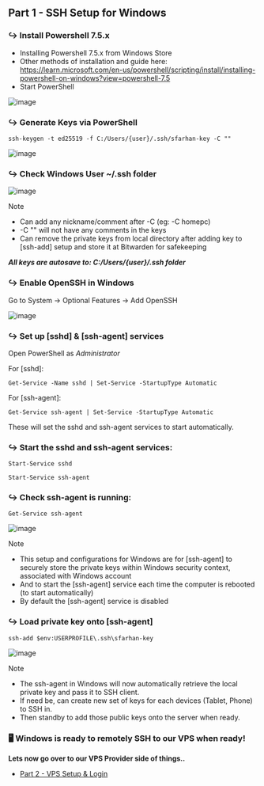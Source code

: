 ## Part 1 - SSH Setup for Windows

### :arrow_right_hook: Install Powershell 7.5.x

+ Installing Powershell 7.5.x from Windows Store
+ Other methods of installation and guide here:
https://learn.microsoft.com/en-us/powershell/scripting/install/installing-powershell-on-windows?view=powershell-7.5
+ Start PowerShell

![image](https://drive.google.com/uc?export=view&id=130cV5uuvJmtIihQX7jkdeLXtvQ2g4uOT)

### :arrow_right_hook: Generate Keys via PowerShell

```
ssh-keygen -t ed25519 -f C:/Users/{user}/.ssh/sfarhan-key -C ""
```

![image](https://drive.google.com/uc?export=view&id=13531RhTEtJX2wiwf-V-lk9U659fFpYFZ)

### :arrow_right_hook: Check Windows User ~/.ssh folder

![image](https://drive.google.com/uc?export=view&id=135mjes1PrPOyMhpw_DBJEWFcAr7RG7Vk)

> [!NOTE]
> + Can add any nickname/comment after -C (eg: -C homepc)
> + -C "" will not have any comments in the keys
> + Can remove the private keys from local directory after adding key to [ssh-add] setup and store it at Bitwarden for safekeeping

**_All keys are autosave to: C:/Users/{user}/.ssh folder_**

### :arrow_right_hook: Enable OpenSSH in Windows

Go to System -> Optional Features -> Add OpenSSH

![image](https://drive.google.com/uc?export=view&id=1-XfrWohXqF5buyT7Y6m7HR5xIyvGhpre)

### :arrow_right_hook: Set up [sshd] & [ssh-agent] services

Open PowerShell as _Administrator_

For [sshd]:
```
Get-Service -Name sshd | Set-Service -StartupType Automatic
```
For [ssh-agent]:
```
Get-Service ssh-agent | Set-Service -StartupType Automatic
```
These will set the sshd and ssh-agent services to start automatically.

### :arrow_right_hook: Start the sshd and ssh-agent services:
```
Start-Service sshd
```
```
Start-Service ssh-agent
```
### :arrow_right_hook: Check ssh-agent is running:
```
Get-Service ssh-agent
```
![image](https://drive.google.com/uc?export=view&id=136DHsa25Js9P4rv4stwiRw_76d1khBZR)

> [!NOTE]
> + This setup and configurations for Windows are for [ssh-agent] to securely store the private keys within Windows security context, associated with Windows account
> + And to start the [ssh-agent] service each time the computer is rebooted (to start automatically)
> + By default the [ssh-agent] service is disabled
>

### :arrow_right_hook: Load private key onto [ssh-agent]

```
ssh-add $env:USERPROFILE\.ssh\sfarhan-key
```
![image](https://drive.google.com/uc?export=view&id=138QwWijpZyN3PJkwXnm6ERj2uRiX5L6i)

> [!NOTE]
> + The ssh-agent in Windows will now automatically retrieve the local private key and pass it to SSH client.
> + If need be, can create new set of keys for each devices (Tablet, Phone) to SSH in.
> + Then standby to add those public keys onto the server when ready.

### :desktop_computer:	Windows is ready to remotely SSH to our VPS when ready!
**Lets now go over to our VPS Provider side of things..**

+ [Part 2 - VPS Setup & Login]([https://github.com/sheikhfarhan/VPS-Setup-for-WP-Windows/tree/main/Part%202%20-%20VPS%20Setup%20%26%20Login](https://github.com/sheikhfarhan/VPS-Setup-for-WP-Windows/blob/02be4f0d651db0c47a50a53c585228f6a67def7a/Part%202%20-%20VPS%20Setup%20%26%20Login/README.md))

